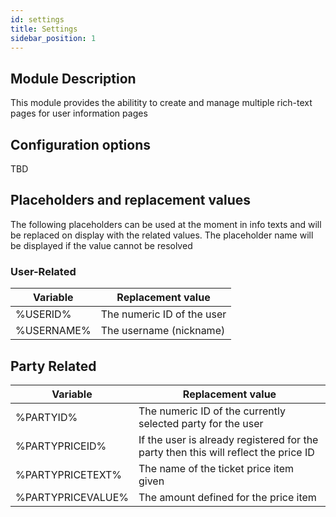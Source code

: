 ```yaml
---
id: settings
title: Settings
sidebar_position: 1
---
```


## Module Description

This module provides the abilitity to create and manage multiple rich-text pages for user information pages

## Configuration options

TBD

## Placeholders and replacement values

The following placeholders can be used at the moment in info texts and will be replaced on display with the related values.
The placeholder name will be displayed if the value cannot be resolved

### User-Related
| Variable   | Replacement value         |
|------------|---------------------------|
| %USERID%   | The numeric ID of the user|
| %USERNAME% | The username (nickname) |

## Party Related
| Variable         | Replacement value         |
|------------------|---------------------------|
| %PARTYID%        | The numeric ID of the currently selected party for the user|
| %PARTYPRICEID%   | If the user is already registered for the party then this will reflect the price ID|
| %PARTYPRICETEXT% | The name of the ticket price item given|
| %PARTYPRICEVALUE%| The amount defined for the price item|
